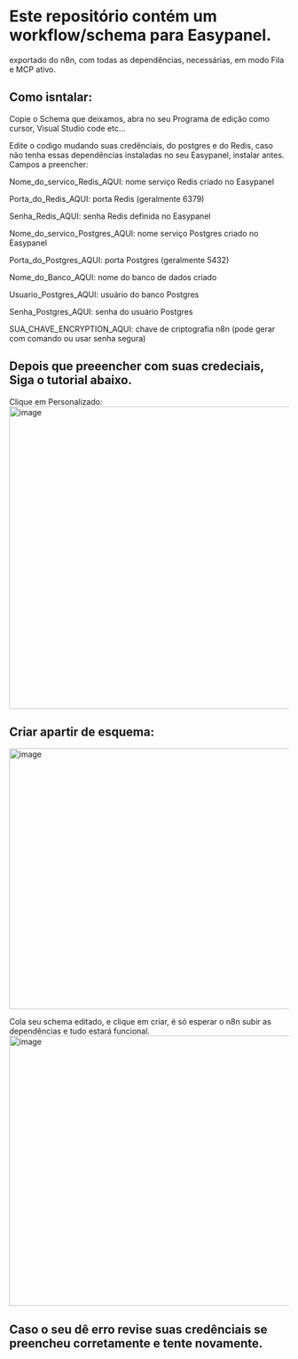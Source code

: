 # Este repositório contém um workflow/schema para Easypanel.
exportado do n8n, com todas as dependências, necessárias, em modo Fila e MCP ativo.

## Como isntalar:
Copie o Schema que deixamos, abra no seu Programa de edição como cursor, Visual Studio code etc...

Edite o codigo mudando suas credênciais, do postgres e do Redis, caso não tenha essas dependências instaladas no seu Easypanel, instalar antes.
Campos a preencher:

Nome_do_servico_Redis_AQUI: nome serviço Redis criado no Easypanel

Porta_do_Redis_AQUI: porta Redis (geralmente 6379)

Senha_Redis_AQUI: senha Redis definida no Easypanel

Nome_do_servico_Postgres_AQUI: nome serviço Postgres criado no Easypanel

Porta_do_Postgres_AQUI: porta Postgres (geralmente 5432)

Nome_do_Banco_AQUI: nome do banco de dados criado

Usuario_Postgres_AQUI: usuário do banco Postgres

Senha_Postgres_AQUI: senha do usuário Postgres

SUA_CHAVE_ENCRYPTION_AQUI: chave de criptografia n8n (pode gerar com comando ou usar senha segura)

## Depois que preeencher com suas credeciais, Siga o tutorial abaixo.
Clique em Personalizado: 
<img width="1006" height="544" alt="image" src="https://github.com/user-attachments/assets/9593fb8e-916f-4270-8b49-ec98a12049b0" />

## Criar apartir de esquema:
<img width="997" height="469" alt="image" src="https://github.com/user-attachments/assets/5026d740-3e98-45d9-990c-784936e32fe3" />

Cola seu schema editado, e clique em criar, é só esperar o n8n subir as dependências e tudo estará funcional.
<img width="547" height="486" alt="image" src="https://github.com/user-attachments/assets/392e2376-c77d-4d1a-ae5b-60b44ec6353f" />


## Caso o seu dê erro revise suas credênciais se preencheu corretamente e tente novamente.
